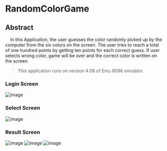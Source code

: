 # RandomColorGame
## Abstract
&nbsp;&nbsp;&nbsp;&nbsp;In this Application, the user guesses the color randomly picked up by the computer from the six colors on the screen. The user tries to reach a total of one hundred points by getting ten points for each correct guess. If user selects wrong color, game will be over and the correct color is written on the screen.
 > This application runs on version 4.08 of Emu 8086 emulator.
### Login Screen
![image](https://user-images.githubusercontent.com/88087972/239217230-6f67c99b-b5d1-42f8-93f8-4cf43046b546.png)
### Select Screen
![image](https://user-images.githubusercontent.com/88087972/239217494-5017508f-96bd-4bb4-a3e8-40a24ceed75b.png)
### Result Screen
![image](https://user-images.githubusercontent.com/88087972/239217574-a7d5a091-fb89-4a6f-831e-65d6d423b7a7.png)
![image](https://user-images.githubusercontent.com/88087972/239217621-adea42f3-f29a-467e-a4c2-906d6ecd04af.png)
![image](https://user-images.githubusercontent.com/88087972/239217667-e73ba78a-360f-4f9c-b0d5-7edc7b669d7e.png)
